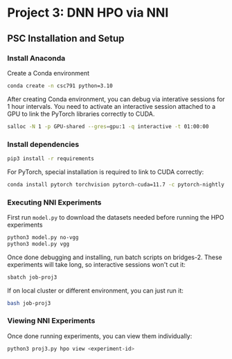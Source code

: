 # Project 3: DNN HPO via NNI

## PSC Installation and Setup

### Install Anaconda

Create a Conda environment

```sh
conda create -n csc791 python=3.10
```

After creating Conda environment, you can debug via interative sessions for 1 hour intervals. You need to activate an interactive session attached to a GPU to link the PyTorch libraries correctly to CUDA.

```sh
salloc -N 1 -p GPU-shared --gres=gpu:1 -q interactive -t 01:00:00
```

### Install dependencies

```sh
pip3 install -r requirements
````

For PyTorch, special installation is required to link to CUDA correctly:

```sh
conda install pytorch torchvision pytorch-cuda=11.7 -c pytorch-nightly -c nvidia
```

### Executing NNI Experiments

First run `model.py` to download the datasets needed before running the HPO experiments

```sh
python3 model.py no-vgg
python3 model.py vgg
```

Once done debugging and installing, run batch scripts on bridges-2. These experiments will take long, so interactive sessions won't cut it:

```sh
sbatch job-proj3
```

If on local cluster or different environment, you can just run it:

```sh
bash job-proj3
```

### Viewing NNI Experiments

Once done running experiments, you can view them individually:

```sh
python3 proj3.py hpo view <experiment-id>
```
